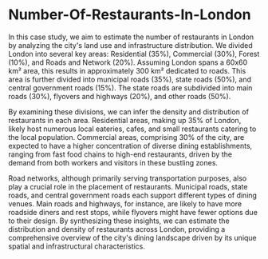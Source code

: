 # Number-Of-Restaurants-In-London

In this case study, we aim to estimate the number of restaurants in London by analyzing the city's land use and infrastructure distribution. We divided London into several key areas: Residential (35%), Commercial (30%), Forest (10%), and Roads and Network (20%). Assuming London spans a 60x60 km² area, this results in approximately 300 km² dedicated to roads. This area is further divided into municipal roads (35%), state roads (50%), and central government roads (15%). The state roads are subdivided into main roads (30%), flyovers and highways (20%), and other roads (50%).

By examining these divisions, we can infer the density and distribution of restaurants in each area. Residential areas, making up 35% of London, likely host numerous local eateries, cafes, and small restaurants catering to the local population. Commercial areas, comprising 30% of the city, are expected to have a higher concentration of diverse dining establishments, ranging from fast food chains to high-end restaurants, driven by the demand from both workers and visitors in these bustling zones.

Road networks, although primarily serving transportation purposes, also play a crucial role in the placement of restaurants. Municipal roads, state roads, and central government roads each support different types of dining venues. Main roads and highways, for instance, are likely to have more roadside diners and rest stops, while flyovers might have fewer options due to their design. By synthesizing these insights, we can estimate the distribution and density of restaurants across London, providing a comprehensive overview of the city's dining landscape driven by its unique spatial and infrastructural characteristics.









